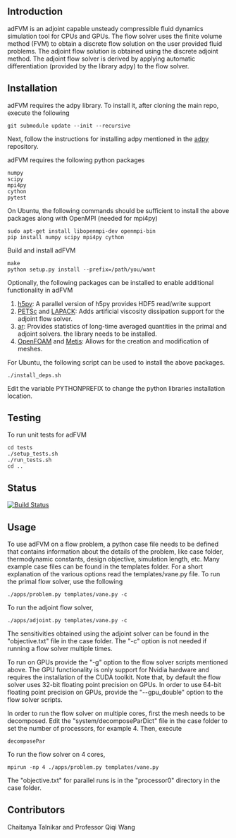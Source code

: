 ## Introduction

adFVM is an adjoint capable unsteady compressible fluid dynamics simulation tool
for CPUs and GPUs. The flow solver uses the finite volume method (FVM) to obtain a discrete flow solution on the user provided fluid problems. The adjoint flow solution is obtained using the discrete adjoint method.
The adjoint flow solver is derived by applying automatic differentiation (provided by the library adpy) to the flow solver.

## Installation

adFVM requires the adpy library. To install it,
after cloning the main repo, execute the following
```
git submodule update --init --recursive
```
Next, follow the instructions for installing adpy mentioned
in the [adpy](https://github.com/chaitan3/adpy) repository.

adFVM requires the following python packages
```
numpy
scipy
mpi4py
cython
pytest
```

On Ubuntu, the following commands should be sufficient to install the above packages along
with OpenMPI (needed for mpi4py)
```
sudo apt-get install libopenmpi-dev openmpi-bin
pip install numpy scipy mpi4py cython
```

Build and install adFVM
```
make
python setup.py install --prefix=/path/you/want
```

Optionally, the following packages can be installed to enable
additional functionality in adFVM

1. [h5py](https://github.com/h5py/h5py): A parallel version of h5py provides HDF5 read/write
support 
2. [PETSc](https://www.mcs.anl.gov/petsc/) and [LAPACK](http://www.netlib.org/lapack/): Adds artificial viscosity dissipation support
for the adjoint flow solver.
3. [ar](https://github.com/RhysU/ar): Provides statistics of long-time averaged quantities in the primal
and adjoint solvers. the library  needs to be installed.
4. [OpenFOAM](https://www.openfoam.com/) and [Metis](http://glaros.dtc.umn.edu/gkhome/metis/metis/overview): Allows for the creation and modification of meshes. 

For Ubuntu, the following script can be used to install
the above packages. 
```
./install_deps.sh
```
Edit the variable PYTHONPREFIX to change the python libraries installation location.

## Testing
To run unit tests for adFVM
```
cd tests
./setup_tests.sh
./run_tests.sh
cd ..
```

## Status
[![Build Status](https://api.travis-ci.org/chaitan3/adFVM.png)](https://travis-ci.org/chaitan3/adFVM)


## Usage
To use adFVM on a flow problem, a python case
file needs to be defined that contains information about
the details of the problem, like case folder, thermodynamic constants,
design objective, simulation length, etc. Many example case files
can be found in the templates folder. For a short explanation
of the various options read the templates/vane.py file.
To run the primal flow solver, use the following
```
./apps/problem.py templates/vane.py -c
```
To run the adjoint flow solver,
```
./apps/adjoint.py templates/vane.py -c
```
The sensitivities obtained using the adjoint solver can be found
in the "objective.txt" file in the case folder. The "-c" option
is not needed if running a flow solver multiple times. 

To run on GPUs provide the "-g" option to the flow solver scripts mentioned above.
The GPU functionality is only support for Nvidia hardware and requires
the installation of the CUDA toolkit. Note that, by default the flow solver
uses 32-bit floating point precision on GPUs. In order to use 64-bit floating point 
precision on GPUs, provide the "--gpu_double" option to the flow solver scripts.

In order to run the flow solver on multiple cores, first
the mesh needs to be decomposed. Edit the "system/decomposeParDict"
file in the case folder to set the number of processors, for example 4. Then,
execute
```
decomposePar
```
To run the flow solver on 4 cores,
```
mpirun -np 4 ./apps/problem.py templates/vane.py 
```
The "objective.txt" for parallel runs is in the "processor0"
directory in the case folder.

## Contributors

Chaitanya Talnikar and Professor Qiqi Wang
